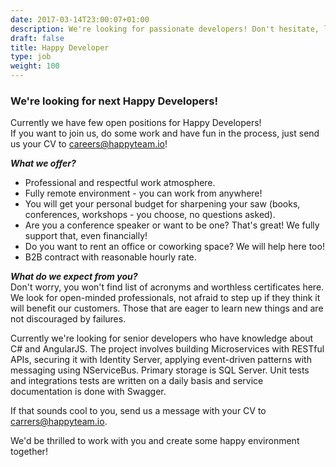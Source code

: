 ```yaml
---
date: 2017-03-14T23:00:07+01:00
description: We're looking for passionate developers! Don't hesitate, let's meet!
draft: false
title: Happy Developer
type: job
weight: 100
---
```


### We're looking for next Happy Developers!

Currently we have few open positions for Happy Developers!  
If you want to join us, do some work and have fun in the process, just send us your CV to <a href="mailto:careers@happyteam.io">careers@happyteam.io</a>!

***What we offer?***  
- Professional and respectful work atmosphere.  
- Fully remote environment - you can work from anywhere!  
- You will get your personal budget for sharpening your saw (books, conferences, workshops - you choose, no questions asked).  
- Are you a conference speaker or want to be one? That's great! We fully support that, even financially!  
- Do you want to rent an office or coworking space? We will help here too!  
- B2B contract with reasonable hourly rate.  

***What do we expect from you?***  
Don't worry, you won't find list of acronyms and worthless certificates here.  
We look for open-minded professionals, not afraid to step up if they think it will benefit our customers. Those that are eager to learn new things and are not discouraged by failures.

Currently we're looking for senior developers who have knowledge about C# and AngularJS.
The project involves building Microservices with RESTful APIs, securing it with Identity Server, applying event-driven patterns with messaging using NServiceBus. Primary storage is SQL Server. Unit tests and integrations tests are written on a daily basis and service documentation is done with Swagger.

If that sounds cool to you, send us a message with your CV to <a href="mailto:careers@happyteam.io">carrers@happyteam.io</a>.

We'd be thrilled to work with you and create some happy environment together!
